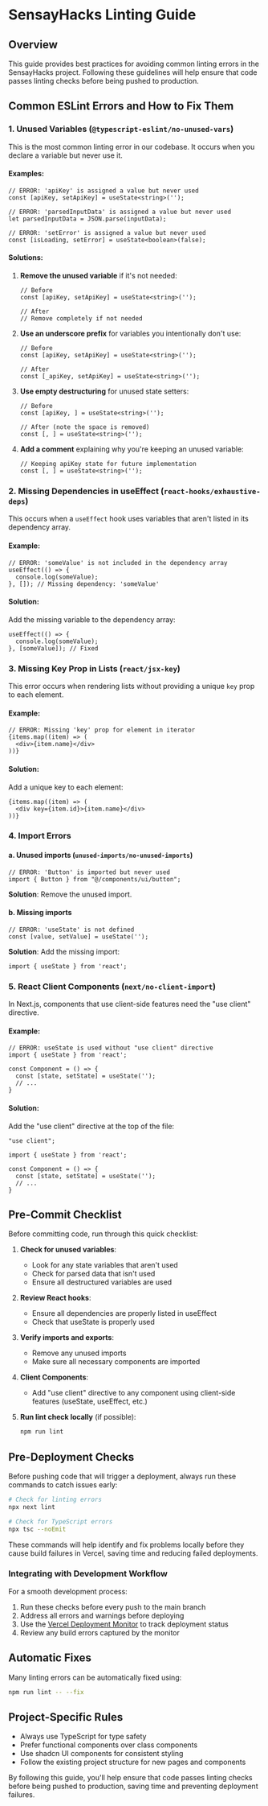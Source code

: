 # SensayHacks Linting Guide

## Overview

This guide provides best practices for avoiding common linting errors in the SensayHacks project. Following these guidelines will help ensure that code passes linting checks before being pushed to production.

## Common ESLint Errors and How to Fix Them

### 1. Unused Variables (`@typescript-eslint/no-unused-vars`)

This is the most common linting error in our codebase. It occurs when you declare a variable but never use it.

#### Examples:

```tsx
// ERROR: 'apiKey' is assigned a value but never used
const [apiKey, setApiKey] = useState<string>('');

// ERROR: 'parsedInputData' is assigned a value but never used
let parsedInputData = JSON.parse(inputData);

// ERROR: 'setError' is assigned a value but never used
const [isLoading, setError] = useState<boolean>(false);
```

#### Solutions:

1. **Remove the unused variable** if it's not needed:
   ```tsx
   // Before
   const [apiKey, setApiKey] = useState<string>('');
   
   // After
   // Remove completely if not needed
   ```

2. **Use an underscore prefix** for variables you intentionally don't use:
   ```tsx
   // Before
   const [apiKey, setApiKey] = useState<string>('');
   
   // After
   const [_apiKey, setApiKey] = useState<string>('');
   ```

3. **Use empty destructuring** for unused state setters:
   ```tsx
   // Before
   const [apiKey, ] = useState<string>('');
   
   // After (note the space is removed)
   const [, ] = useState<string>('');
   ```

4. **Add a comment** explaining why you're keeping an unused variable:
   ```tsx
   // Keeping apiKey state for future implementation
   const [, ] = useState<string>('');
   ```

### 2. Missing Dependencies in useEffect (`react-hooks/exhaustive-deps`)

This occurs when a `useEffect` hook uses variables that aren't listed in its dependency array.

#### Example:

```tsx
// ERROR: 'someValue' is not included in the dependency array
useEffect(() => {
  console.log(someValue);
}, []); // Missing dependency: 'someValue'
```

#### Solution:

Add the missing variable to the dependency array:

```tsx
useEffect(() => {
  console.log(someValue);
}, [someValue]); // Fixed
```

### 3. Missing Key Prop in Lists (`react/jsx-key`)

This error occurs when rendering lists without providing a unique `key` prop to each element.

#### Example:

```tsx
// ERROR: Missing 'key' prop for element in iterator
{items.map((item) => (
  <div>{item.name}</div>
))}
```

#### Solution:

Add a unique key to each element:

```tsx
{items.map((item) => (
  <div key={item.id}>{item.name}</div>
))}
```

### 4. Import Errors

#### a. Unused imports (`unused-imports/no-unused-imports`)

```tsx
// ERROR: 'Button' is imported but never used
import { Button } from "@/components/ui/button";
```

**Solution**: Remove the unused import.

#### b. Missing imports

```tsx
// ERROR: 'useState' is not defined
const [value, setValue] = useState('');
```

**Solution**: Add the missing import:

```tsx
import { useState } from 'react';
```

### 5. React Client Components (`next/no-client-import`)

In Next.js, components that use client-side features need the "use client" directive.

#### Example:

```tsx
// ERROR: useState is used without "use client" directive
import { useState } from 'react';

const Component = () => {
  const [state, setState] = useState('');
  // ...
}
```

#### Solution:

Add the "use client" directive at the top of the file:

```tsx
"use client";

import { useState } from 'react';

const Component = () => {
  const [state, setState] = useState('');
  // ...
}
```

## Pre-Commit Checklist

Before committing code, run through this quick checklist:

1. **Check for unused variables**:
   - Look for any state variables that aren't used
   - Check for parsed data that isn't used
   - Ensure all destructured variables are used

2. **Review React hooks**:
   - Ensure all dependencies are properly listed in useEffect
   - Check that useState is properly used

3. **Verify imports and exports**:
   - Remove any unused imports
   - Make sure all necessary components are imported

4. **Client Components**:
   - Add "use client" directive to any component using client-side features (useState, useEffect, etc.)

5. **Run lint check locally** (if possible):
   ```bash
   npm run lint
   ```

## Pre-Deployment Checks

Before pushing code that will trigger a deployment, always run these commands to catch issues early:

```bash
# Check for linting errors
npx next lint

# Check for TypeScript errors
npx tsc --noEmit
```

These commands will help identify and fix problems locally before they cause build failures in Vercel, saving time and reducing failed deployments.

### Integrating with Development Workflow

For a smooth development process:

1. Run these checks before every push to the main branch
2. Address all errors and warnings before deploying
3. Use the [Vercel Deployment Monitor](./vercel-deployment-monitor.md) to track deployment status
4. Review any build errors captured by the monitor

## Automatic Fixes

Many linting errors can be automatically fixed using:

```bash
npm run lint -- --fix
```

## Project-Specific Rules

- Always use TypeScript for type safety
- Prefer functional components over class components
- Use shadcn UI components for consistent styling
- Follow the existing project structure for new pages and components

By following this guide, you'll help ensure that code passes linting checks before being pushed to production, saving time and preventing deployment failures.
